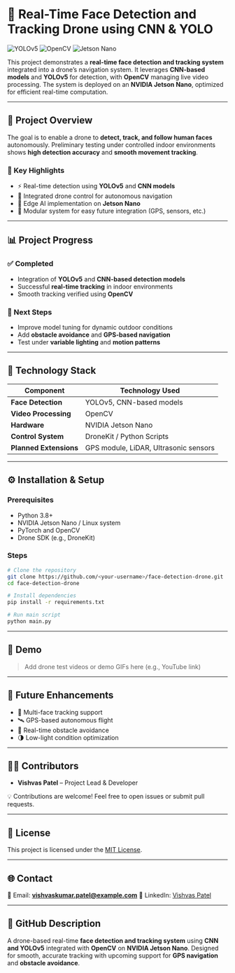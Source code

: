 # 🚁 Real-Time Face Detection and Tracking Drone using CNN & YOLO

![YOLOv5](https://img.shields.io/badge/YOLOv5-Object%20Detection-red) ![OpenCV](https://img.shields.io/badge/OpenCV-Computer%20Vision-blue) ![Jetson Nano](https://img.shields.io/badge/Jetson%20Nano-Edge%20AI-green)

This project demonstrates a **real-time face detection and tracking system** integrated into a drone’s navigation system. It leverages **CNN-based models** and **YOLOv5** for detection, with **OpenCV** managing live video processing. The system is deployed on an **NVIDIA Jetson Nano**, optimized for efficient real-time computation.

---

## 🎯 Project Overview

The goal is to enable a drone to **detect, track, and follow human faces** autonomously. Preliminary testing under controlled indoor environments shows **high detection accuracy** and **smooth movement tracking**.

### 🔹 Key Highlights

* ⚡ Real-time detection using **YOLOv5** and **CNN models**
* 🧭 Integrated drone control for autonomous navigation
* 🧠 Edge AI implementation on **Jetson Nano**
* 🧩 Modular system for easy future integration (GPS, sensors, etc.)

---

## 📊 Project Progress

### ✅ Completed

* Integration of **YOLOv5** and **CNN-based detection models**
* Successful **real-time tracking** in indoor environments
* Smooth tracking verified using **OpenCV**

### 🔄 Next Steps

* Improve model tuning for dynamic outdoor conditions
* Add **obstacle avoidance** and **GPS-based navigation**
* Test under **variable lighting** and **motion patterns**

---

## 🧠 Technology Stack

| Component              | Technology Used                       |
| ---------------------- | ------------------------------------- |
| **Face Detection**     | YOLOv5, CNN-based models              |
| **Video Processing**   | OpenCV                                |
| **Hardware**           | NVIDIA Jetson Nano                    |
| **Control System**     | DroneKit / Python Scripts             |
| **Planned Extensions** | GPS module, LiDAR, Ultrasonic sensors |

---

## ⚙️ Installation & Setup

### Prerequisites

* Python 3.8+
* NVIDIA Jetson Nano / Linux system
* PyTorch and OpenCV
* Drone SDK (e.g., DroneKit)

### Steps

```bash
# Clone the repository
git clone https://github.com/<your-username>/face-detection-drone.git
cd face-detection-drone

# Install dependencies
pip install -r requirements.txt

# Run main script
python main.py
```

---

## 🎥 Demo

> Add drone test videos or demo GIFs here (e.g., YouTube link)

---

## 🚧 Future Enhancements

* 🔁 Multi-face tracking support
* 🛰️ GPS-based autonomous flight
* 🚧 Real-time obstacle avoidance
* 🌗 Low-light condition optimization

---

## 👨‍💻 Contributors

* **Vishvas Patel** – Project Lead & Developer

💡 Contributions are welcome! Feel free to open issues or submit pull requests.

---

## 📜 License

This project is licensed under the [MIT License](LICENSE).

---

## 🌐 Contact

📧 Email: **[vishvaskumar.patel@example.com](mailto:vishvaskumar.patel@example.com)**
🔗 LinkedIn: [Vishvas Patel](https://linkedin.com/in/vishvaspatel)

---

## 📝 GitHub Description

A drone-based real-time **face detection and tracking system** using **CNN and YOLOv5** integrated with **OpenCV** on **NVIDIA Jetson Nano**. Designed for smooth, accurate tracking with upcoming support for **GPS navigation** and **obstacle avoidance**.
